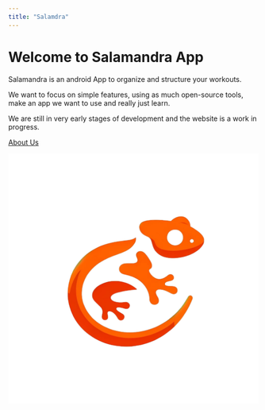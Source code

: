 ```yaml
---
title: "Salamdra"
---
```


# Welcome to Salamandra App

Salamandra is an android App to organize and structure your workouts.

We want to focus on simple features, using as much open-source tools, make an app we want to use and really just learn.

We are still in very early stages of development and the website is a work in progress.

[About Us](/about/)

![logo](/images/salamander_noBackground.png)
